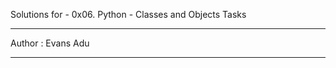 Solutions for - 0x06. Python - Classes and Objects Tasks
*************************************************************
Author : Evans Adu
*************************************************************
